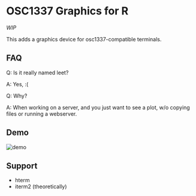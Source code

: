 # OSC1337 Graphics for R

*WIP*

This adds a graphics device for osc1337-compatible terminals.

## FAQ

Q: Is it really named leet?

A: Yes, :(


Q: Why?

A: When working on a server, and you just want to see a plot, w/o copying files or running a webserver.


## Demo

![demo](https://user-images.githubusercontent.com/418638/76450805-a77fdc80-638b-11ea-90ee-890cec03c4d4.gif)

## Support

* hterm
* iterm2 (theoretically)
